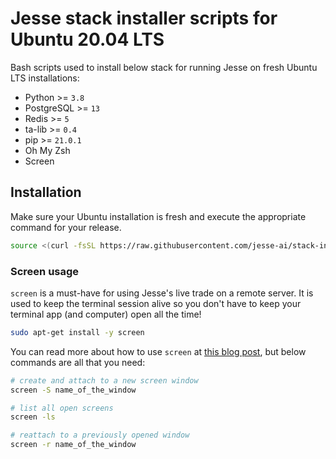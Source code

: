 # Jesse stack installer scripts for Ubuntu 20.04 LTS

Bash scripts used to install below stack for running Jesse on fresh Ubuntu LTS installations:

- Python >= `3.8`
- PostgreSQL >= `13`
- Redis >= `5`
- ta-lib >= `0.4`
- pip >= `21.0.1`
- Oh My Zsh
- Screen

## Installation

Make sure your Ubuntu installation is fresh and execute the appropriate command for your release.

```sh
source <(curl -fsSL https://raw.githubusercontent.com/jesse-ai/stack-installer/master/ubuntu-20.04.sh)
```

### Screen usage

`screen` is a must-have for using Jesse's live trade on a remote server. It is used to keep the terminal session alive so you don't have to keep your terminal app (and computer) open all the time!

```sh
sudo apt-get install -y screen
```

You can read more about how to use `screen` at [this blog post](https://www.digitalocean.com/community/tutorials/how-to-install-and-use-screen-on-an-ubuntu-cloud-server), but below commands are all that you need:

```sh
# create and attach to a new screen window
screen -S name_of_the_window

# list all open screens
screen -ls

# reattach to a previously opened window
screen -r name_of_the_window
```
